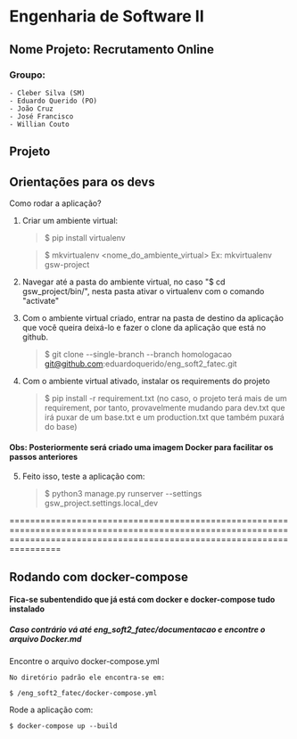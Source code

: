 # Engenharia de Software II 

## Nome Projeto: Recrutamento Online

### Groupo:

    - Cleber Silva (SM)
    - Eduardo Querido (PO)
    - João Cruz
    - José Francisco
    - Willian Couto
    
## Projeto

## Orientações para os devs

Como rodar a aplicação? 

1. Criar um ambiente virtual:

    > $ pip install virtualenv

    > $ mkvirtualenv <nome_do_ambiente_virtual> Ex: mkvirtualenv gsw-project

2. Navegar até a pasta do ambiente virtual, no caso "$ cd gsw_project/bin/", nesta pasta ativar o virtualenv com o comando "activate"

3. Com o ambiente virtual criado, entrar na pasta de destino da aplicação que você queira deixá-lo e fazer o clone da aplicação que está no github.

    > $ git clone --single-branch --branch homologacao git@github.com:eduardoquerido/eng_soft2_fatec.git 

4. Com o ambiente virtual ativado, instalar os requirements do projeto

    > $ pip install -r requirement.txt (no caso, o projeto terá mais de um requirement, por tanto, provavelmente mudando para dev.txt que irá puxar de um base.txt e um production.txt que também puxará do base)

#### Obs: Posteriormente será criado uma imagem Docker para facilitar os passos anteriores

5. Feito isso, teste a aplicação com:

    > $ python3 manage.py runserver --settings gsw_project.settings.local_dev



============================================================================================================================================================================


## Rodando com docker-compose

#### Fica-se subentendido que já está com docker e docker-compose tudo instalado
##### Caso contrário vá até eng_soft2_fatec/documentacao e encontre o arquivo Docker.md

Encontre o arquivo docker-compose.yml

    No diretório padrão ele encontra-se em:

    $ /eng_soft2_fatec/docker-compose.yml

Rode a aplicação com:

    $ docker-compose up --build 
